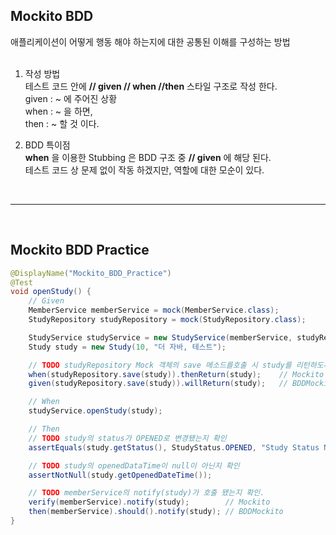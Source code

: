## Mockito BDD 

애플리케이션이 어떻게 행동 해야 하는지에 대한 공통된 이해를 구성하는 방법<br><br>

1. 작성 방법<br>
테스트 코드 안에 **// given // when //then** 스타일 구조로 작성 한다. <br>
given : ~ 에 주어진 상황 <br>
when : ~ 을 하면, <br>
then : ~ 할 것 이다. <br>


2. BDD 특이점<br>
**when** 을 이용한 Stubbing 은 BDD 구조 중 **// given** 에 해당 된다. <br>
테스트 코드 상 문제 없이 작동 하겠지만, 역할에 대한 모순이 있다.

<br>
<hr>
<br>


## Mockito BDD Practice
```java
@DisplayName("Mockito_BDD_Practice")
@Test
void openStudy() {
    // Given
    MemberService memberService = mock(MemberService.class);
    StudyRepository studyRepository = mock(StudyRepository.class);

    StudyService studyService = new StudyService(memberService, studyRepository);
    Study study = new Study(10, "더 자바, 테스트");

    // TODO studyRepository Mock 객체의 save 메소드를호출 시 study를 리턴하도록 만들기.
    when(studyRepository.save(study)).thenReturn(study);    // Mockito Stubbing
    given(studyRepository.save(study)).willReturn(study);   // BDDMockito

    // When
    studyService.openStudy(study);

    // Then
    // TODO study의 status가 OPENED로 변경됐는지 확인
    assertEquals(study.getStatus(), StudyStatus.OPENED, "Study Status Not OPENED");

    // TODO study의 openedDataTime이 null이 아닌지 확인
    assertNotNull(study.getOpenedDateTime());

    // TODO memberService의 notify(study)가 호출 됐는지 확인.
    verify(memberService).notify(study);        // Mockito
    then(memberService).should().notify(study); // BDDMockito
}
```
